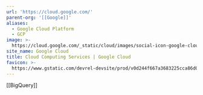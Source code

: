 ```yaml
---
url: 'https://cloud.google.com/'
parent-org: '[[Google]]'
aliases:
  - Google Cloud Platform
  - GCP
image: >-
  https://cloud.google.com/_static/cloud/images/social-icon-google-cloud-1200-630.png
site_name: Google Cloud
title: Cloud Computing Services | Google Cloud
favicon: >-
  https://www.gstatic.com/devrel-devsite/prod/v0d244f667a3683225cca86d0ecf9b9b81b1e734e55a030bdcd3f3094b835c987/cloud/images/favicons/onecloud/favicon.ico
---
```

[[BigQuery]]

